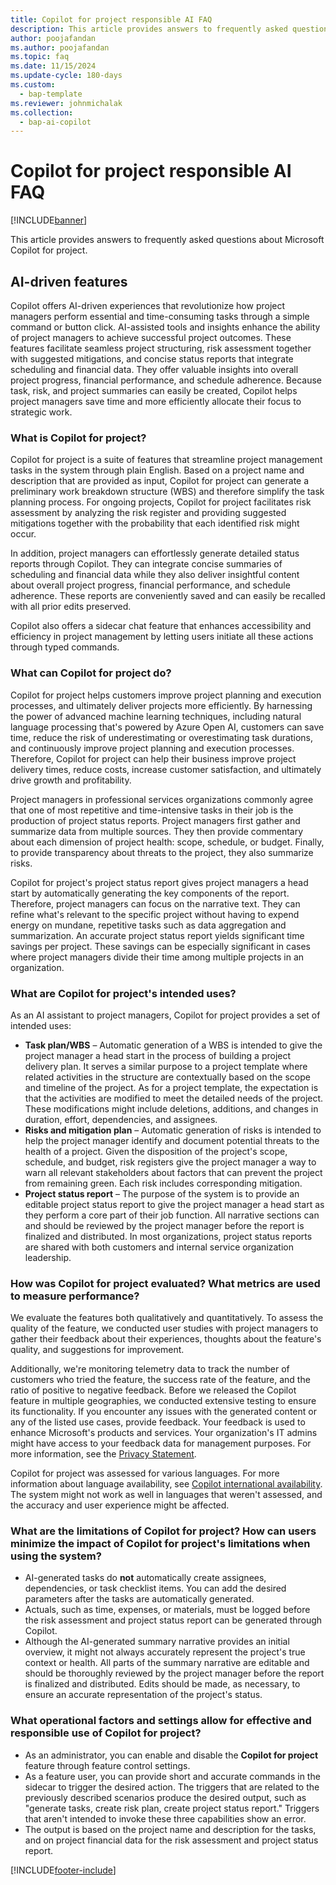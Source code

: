 ```yaml
---
title: Copilot for project responsible AI FAQ
description: This article provides answers to frequently asked questions about Microsoft Copilot for project.
author: poojafandan
ms.author: poojafandan
ms.topic: faq
ms.date: 11/15/2024
ms.update-cycle: 180-days
ms.custom: 
  - bap-template
ms.reviewer: johnmichalak
ms.collection:
  - bap-ai-copilot
---
```


# Copilot for project responsible AI FAQ

[!INCLUDE[banner](../includes/banner.md)]

This article provides answers to frequently asked questions about Microsoft Copilot for project.

## AI-driven features

Copilot offers AI-driven experiences that revolutionize how project managers perform essential and time-consuming tasks through a simple command or button click. AI-assisted tools and insights enhance the ability of project managers to achieve successful project outcomes. These features facilitate seamless project structuring, risk assessment together with suggested mitigations, and concise status reports that integrate scheduling and financial data. They offer valuable insights into overall project progress, financial performance, and schedule adherence. Because task, risk, and project summaries can easily be created, Copilot helps project managers save time and more efficiently allocate their focus to strategic work.

### What is Copilot for project?

Copilot for project is a suite of features that streamline project management tasks in the system through plain English. Based on a project name and description that are provided as input, Copilot for project can generate a preliminary work breakdown structure (WBS) and therefore simplify the task planning process. For ongoing projects, Copilot for project facilitates risk assessment by analyzing the risk register and providing suggested mitigations together with the probability that each identified risk might occur.

In addition, project managers can effortlessly generate detailed status reports through Copilot. They can integrate concise summaries of scheduling and financial data while they also deliver insightful content about overall project progress, financial performance, and schedule adherence. These reports are conveniently saved and can easily be recalled with all prior edits preserved.

Copilot also offers a sidecar chat feature that enhances accessibility and efficiency in project management by letting users initiate all these actions through typed commands.

### What can Copilot for project do?

Copilot for project helps customers improve project planning and execution processes, and ultimately deliver projects more efficiently. By harnessing the power of advanced machine learning techniques, including natural language processing that's powered by Azure Open AI, customers can save time, reduce the risk of underestimating or overestimating task durations, and continuously improve project planning and execution processes. Therefore, Copilot for project can help their business improve project delivery times, reduce costs, increase customer satisfaction, and ultimately drive growth and profitability.

Project managers in professional services organizations commonly agree that one of most repetitive and time-intensive tasks in their job is the production of project status reports. Project managers first gather and summarize data from multiple sources. They then provide commentary about each dimension of project health: scope, schedule, or budget. Finally, to provide transparency about threats to the project, they also summarize risks.

Copilot for project's project status report gives project managers a head start by automatically generating the key components of the report. Therefore, project managers can focus on the narrative text. They can refine what's relevant to the specific project without having to expend energy on mundane, repetitive tasks such as data aggregation and summarization. An accurate project status report yields significant time savings per project. These savings can be especially significant in cases where project managers divide their time among multiple projects in an organization.

### What are Copilot for project's intended uses?

As an AI assistant to project managers, Copilot for project provides a set of intended uses: 

- **Task plan/WBS** – Automatic generation of a WBS is intended to give the project manager a head start in the process of building a project delivery plan. It serves a similar purpose to a project template where related activities in the structure are contextually based on the scope and timeline of the project. As for a project template, the expectation is that the activities are modified to meet the detailed needs of the project. These modifications might include deletions, additions, and changes in duration, effort, dependencies, and assignees.
- **Risks and mitigation plan** – Automatic generation of risks is intended to help the project manager identify and document potential threats to the health of a project. Given the disposition of the project's scope, schedule, and budget, risk registers give the project manager a way to warn all relevant stakeholders about factors that can prevent the project from remaining green. Each risk includes corresponding mitigation.
- **Project status report** – The purpose of the system is to provide an editable project status report to give the project manager a head start as they perform a core part of their job function. All narrative sections can and should be reviewed by the project manager before the report is finalized and distributed. In most organizations, project status reports are shared with both customers and internal service organization leadership.

### How was Copilot for project evaluated? What metrics are used to measure performance?

We evaluate the features both qualitatively and quantitatively. To assess the quality of the feature, we conducted user studies with project managers to gather their feedback about their experiences, thoughts about the feature's quality, and suggestions for improvement.

Additionally, we're monitoring telemetry data to track the number of customers who tried the feature, the success rate of the feature, and the ratio of positive to negative feedback. Before we released the Copilot feature in multiple geographies, we conducted extensive testing to ensure its functionality. If you encounter any issues with the generated content or any of the listed use cases, provide feedback. Your feedback is used to enhance Microsoft's products and services. Your organization's IT admins might have access to your feedback data for management purposes. For more information, see the [Privacy Statement](https://go.microsoft.com/fwlink/?LinkId=521839). 

Copilot for project was assessed for various languages. For more information about language availability, see [Copilot international availability](https://aka.ms/bapcopilot-intl-report-external). The system might not work as well in languages that weren't assessed, and the accuracy and user experience might be affected.

### What are the limitations of Copilot for project? How can users minimize the impact of Copilot for project's limitations when using the system?

- AI-generated tasks do **not** automatically create assignees, dependencies, or task checklist items. You can add the desired parameters after the tasks are automatically generated.
- Actuals, such as time, expenses, or materials, must be logged before the risk assessment and project status report can be generated through Copilot.
- Although the AI-generated summary narrative provides an initial overview, it might not always accurately represent the project's true context or health. All parts of the summary narrative are editable and should be thoroughly reviewed by the project manager before the report is finalized and distributed. Edits should be made, as necessary, to ensure an accurate representation of the project's status.

### What operational factors and settings allow for effective and responsible use of Copilot for project?

- As an administrator, you can enable and disable the **Copilot for project** feature through feature control settings.
- As a feature user, you can provide short and accurate commands in the sidecar to trigger the desired action. The triggers that are related to the previously described scenarios produce the desired output, such as "generate tasks, create risk plan, create project status report." Triggers that aren't intended to invoke these three capabilities show an error.
- The output is based on the project name and description for the tasks, and on project financial data for the risk assessment and project status report.

[!INCLUDE[footer-include](../includes/footer-banner.md)]
